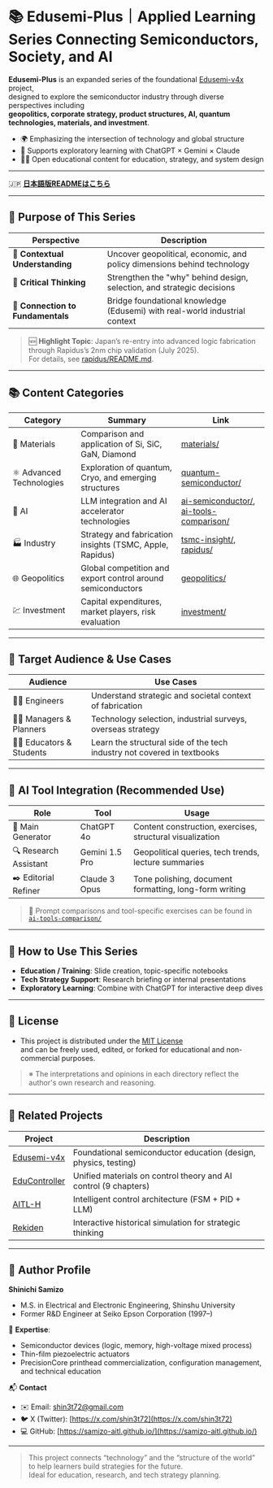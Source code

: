 # 📚 Edusemi-Plus｜Applied Learning Series Connecting Semiconductors, Society, and AI

**Edusemi-Plus** is an expanded series of the foundational [Edusemi-v4x](https://github.com/Samizo-AITL/Edusemi-v4x) project,  
designed to explore the semiconductor industry through diverse perspectives including  
**geopolitics, corporate strategy, product structures, AI, quantum technologies, materials, and investment**.

- 🌍 Emphasizing the intersection of technology and global structure  
- 🧠 Supports exploratory learning with ChatGPT × Gemini × Claude  
- 🧑‍🏫 Open educational content for education, strategy, and system design

---

🇯🇵 **[日本語版READMEはこちら](./README.md)**

---

## 🎯 Purpose of This Series

| Perspective | Description |
|-------------|-------------|
| 🧭 **Contextual Understanding** | Uncover geopolitical, economic, and policy dimensions behind technology |
| 🧠 **Critical Thinking** | Strengthen the "why" behind design, selection, and strategic decisions |
| 🔄 **Connection to Fundamentals** | Bridge foundational knowledge (Edusemi) with real-world industrial context |

> 🆕 **Highlight Topic**: Japan’s re-entry into advanced logic fabrication  
> through Rapidus’s 2nm chip validation (July 2025).  
> For details, see [rapidus/README.md](./rapidus/README.md).

---

## 📚 Content Categories

| Category | Summary | Link |
|----------|---------|------|
| 🧪 Materials | Comparison and application of Si, SiC, GaN, Diamond | [materials/](./materials/) |
| ⚛️ Advanced Technologies | Exploration of quantum, Cryo, and emerging structures | [quantum-semiconductor/](./quantum-semiconductor/) |
| 🤖 AI | LLM integration and AI accelerator technologies | [ai-semiconductor/](./ai-semiconductor/), [ai-tools-comparison/](./ai-tools-comparison/) |
| 🏭 Industry | Strategy and fabrication insights (TSMC, Apple, Rapidus) | [tsmc-insight/](./tsmc-insight/), [rapidus/](./rapidus/) |
| 🌐 Geopolitics | Global competition and export control around semiconductors | [geopolitics/](./geopolitics/) |
| 💹 Investment | Capital expenditures, market players, risk evaluation | [investment/](./investment/) |

---

## 👥 Target Audience & Use Cases

| Audience | Use Cases |
|----------|-----------|
| 🧑‍🔬 Engineers | Understand strategic and societal context of fabrication |
| 🧑‍💼 Managers & Planners | Technology selection, industrial surveys, overseas strategy |
| 🧑‍🏫 Educators & Students | Learn the structural side of the tech industry not covered in textbooks |

---

## 🧠 AI Tool Integration (Recommended Use)

| Role | Tool | Usage |
|------|------|-------|
| 🧩 Main Generator | ChatGPT 4o | Content construction, exercises, structural visualization |
| 🔍 Research Assistant | Gemini 1.5 Pro | Geopolitical queries, tech trends, lecture summaries |
| ✒️ Editorial Refiner | Claude 3 Opus | Tone polishing, document formatting, long-form writing |

> 🔗 Prompt comparisons and tool-specific exercises can be found in [`ai-tools-comparison/`](./ai-tools-comparison/)

---

## 🧩 How to Use This Series

- **Education / Training**: Slide creation, topic-specific notebooks  
- **Tech Strategy Support**: Research briefing or internal presentations  
- **Exploratory Learning**: Combine with ChatGPT for interactive deep dives

---

## 📄 License

- This project is distributed under the [MIT License](https://opensource.org/licenses/MIT)  
  and can be freely used, edited, or forked for educational and non-commercial purposes.

> ※ The interpretations and opinions in each directory reflect the author's own research and reasoning.

---

## 🔗 Related Projects

| Project | Description |
|---------|-------------|
| [Edusemi-v4x](https://github.com/Samizo-AITL/Edusemi-v4x) | Foundational semiconductor education (design, physics, testing) |
| [EduController](https://github.com/Samizo-AITL/EduController) | Unified materials on control theory and AI control (9 chapters) |
| [AITL-H](https://github.com/Samizo-AITL/AITL-H) | Intelligent control architecture (FSM + PID + LLM) |
| [Rekiden](https://github.com/Samizo-AITL/Rekiden) | Interactive historical simulation for strategic thinking |

---

## 👤 Author Profile

**Shinichi Samizo**  
- M.S. in Electrical and Electronic Engineering, Shinshu University  
- Former R&D Engineer at Seiko Epson Corporation (1997–)

📌 **Expertise**:  
- Semiconductor devices (logic, memory, high-voltage mixed process)  
- Thin-film piezoelectric actuators  
- PrecisionCore printhead commercialization, configuration management, and technical education

📬 **Contact**  
- ✉️ Email: [shin3t72@gmail.com](mailto:shin3t72@gmail.com)  
- 🐦 X (Twitter): [https://x.com/shin3t72](https://x.com/shin3t72)  
- 💻 GitHub: [https://samizo-aitl.github.io/](https://samizo-aitl.github.io/)

---

> This project connects “technology” and the “structure of the world”  
> to help learners build strategies for the future.  
> Ideal for education, research, and tech strategy planning.
